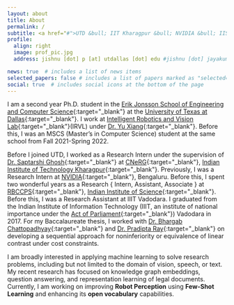 ```yaml
---
layout: about
title: About
permalink: /
subtitle: <a href="#">UTD &bull; IIT Kharagpur &bull; NVIDIA &bull; IISc &bull; IIIT Vadodara</a>
profile:
  align: right
  image: prof_pic.jpg
  address: jishnu [dot] p [at] utdallas [dot] edu #jishnu [dot] jayakumar182 [at] gmail [dot] com

news: true  # includes a list of news items
selected_papers: false # includes a list of papers marked as "selected={true}"
social: true  # includes social icons at the bottom of the page
---
```


I am a second year Ph.D. student in the [Erik Jonsson School of Engineering and Computer Science](https://engineering.utdallas.edu){:target="_blank"} at the [University of Texas at Dallas](https://www.utdallas.edu){:target="_blank"}. I work at [Intelligent Robotics and Vision Lab](https://labs.utdallas.edu/irvl/){:target="_blank"}(IRVL) under [Dr. Yu Xiang](https://yuxng.github.io/){:target="_blank"}. Before this, I was an MSCS (Master’s in Computer Science) student at the same school from Fall 2021-Spring 2022.

Before I joined UTD, I worked as a Research Intern under the supervision of [Dr. Saptarshi Ghosh](https://sites.google.com/site/saptarshighosh/){:target="_blank"} at [CNeRG](http://cnerg.org){:target="_blank"}, [Indian Institute of Technology Kharagpur](http://cse.iitkgp.ac.in/){:target="_blank"}. Previously, I was a Research Intern at [NVIDIA](https://www.nvidia.com/en-in){:target="_blank"}, Bengaluru. Before this, I spent two wonderful years as a Research { Intern, Assistant, Associate } at [RBCCPS](https://cps.iisc.ac.in/){:target="_blank"}, [Indian Institute of Science](https://www.iisc.ac.in/){:target="_blank"}. Before this, I was a Research Assistant at IIIT Vadodara. I graduated from the Indian Institute of Information Technology (IIIT, an institute of national importance under the [Act of Parliament](https://egazette.nic.in/writereaddata/2017/177925.pdf){:target="_blank"}) Vadodara in 2017. For my Baccalaureate thesis, I worked with [Dr. Bhargab Chattopadhyay](https://vidwan.inflibnet.ac.in/profile/123829){:target="_blank"} and [Dr. Pradipta Ray](https://personal.utdallas.edu/~pradiptaray/){:target="_blank"} on developing a sequential approach for noninferiority or equivalence of linear contrast under cost constraints.

I am broadly interested in applying machine learning to solve research problems, including but not limited to the domain of vision, speech, or text. My recent research has focused on knowledge graph embeddings, question answering, and representation learning of legal documents. Currently, I am working on improving **Robot Perception** using **Few-Shot Learning** and enhancing its **open vocabulary** capabilities.